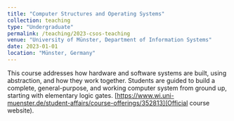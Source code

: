 ```yaml
---
title: "Computer Structures and Operating Systems"
collection: teaching
type: "Undergraduate"
permalink: /teaching/2023-csos-teaching
venue: "University of Münster, Department of Information Systems"
date: 2023-01-01
location: "Münster, Germany"
---
```



This course addresses how hardware and software systems are built, using abstraction, and how they work together. Students are guided to build a complete, general-purpose, and working computer system from ground up, starting with elementary logic gates. [https://www.wi.uni-muenster.de/student-affairs/course-offerings/352813](Official course website).


